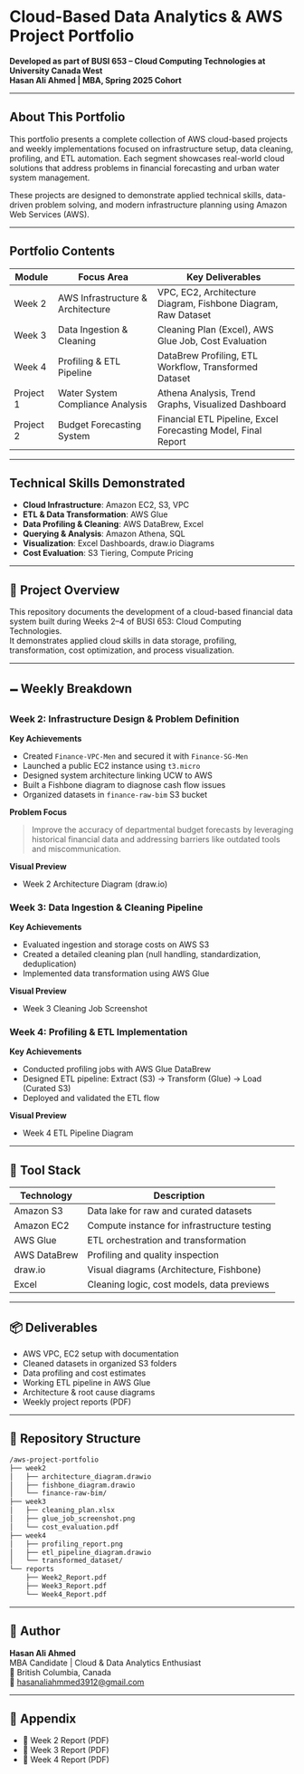 # Cloud-Based Data Analytics & AWS Project Portfolio

**Developed as part of BUSI 653 – Cloud Computing Technologies at University Canada West**  
**Hasan Ali Ahmed | MBA, Spring 2025 Cohort**

---

## About This Portfolio
This portfolio presents a complete collection of AWS cloud-based projects and weekly implementations focused on infrastructure setup, data cleaning, profiling, and ETL automation. Each segment showcases real-world cloud solutions that address problems in financial forecasting and urban water system management.

These projects are designed to demonstrate applied technical skills, data-driven problem solving, and modern infrastructure planning using Amazon Web Services (AWS).

---

## Portfolio Contents
| Module     | Focus Area                   | Key Deliverables                                     |
|------------|------------------------------|------------------------------------------------------|
| Week 2     | AWS Infrastructure & Architecture | VPC, EC2, Architecture Diagram, Fishbone Diagram, Raw Dataset |
| Week 3     | Data Ingestion & Cleaning    | Cleaning Plan (Excel), AWS Glue Job, Cost Evaluation |
| Week 4     | Profiling & ETL Pipeline     | DataBrew Profiling, ETL Workflow, Transformed Dataset |
| Project 1  | Water System Compliance Analysis | Athena Analysis, Trend Graphs, Visualized Dashboard  |
| Project 2  | Budget Forecasting System    | Financial ETL Pipeline, Excel Forecasting Model, Final Report |

---

## Technical Skills Demonstrated
- **Cloud Infrastructure**: Amazon EC2, S3, VPC
- **ETL & Data Transformation**: AWS Glue
- **Data Profiling & Cleaning**: AWS DataBrew, Excel
- **Querying & Analysis**: Amazon Athena, SQL
- **Visualization**: Excel Dashboards, draw.io Diagrams
- **Cost Evaluation**: S3 Tiering, Compute Pricing

---

## 🧽 Project Overview
This repository documents the development of a cloud-based financial data system built during Weeks 2–4 of BUSI 653: Cloud Computing Technologies.  
It demonstrates applied cloud skills in data storage, profiling, transformation, cost optimization, and process visualization.

---

## 🗕️ Weekly Breakdown

### Week 2: Infrastructure Design & Problem Definition
**Key Achievements**
- Created `Finance-VPC-Men` and secured it with `Finance-SG-Men`
- Launched a public EC2 instance using `t3.micro`
- Designed system architecture linking UCW to AWS
- Built a Fishbone diagram to diagnose cash flow issues
- Organized datasets in `finance-raw-bim` S3 bucket

**Problem Focus**
> Improve the accuracy of departmental budget forecasts by leveraging historical financial data and addressing barriers like outdated tools and miscommunication.

**Visual Preview**
- Week 2 Architecture Diagram (draw.io)

### Week 3: Data Ingestion & Cleaning Pipeline
**Key Achievements**
- Evaluated ingestion and storage costs on AWS S3
- Created a detailed cleaning plan (null handling, standardization, deduplication)
- Implemented data transformation using AWS Glue

**Visual Preview**
- Week 3 Cleaning Job Screenshot

### Week 4: Profiling & ETL Implementation
**Key Achievements**
- Conducted profiling jobs with AWS Glue DataBrew
- Designed ETL pipeline: Extract (S3) → Transform (Glue) → Load (Curated S3)
- Deployed and validated the ETL flow

**Visual Preview**
- Week 4 ETL Pipeline Diagram

---

## 🔧 Tool Stack
| Technology      | Description                                |
|----------------|--------------------------------------------|
| Amazon S3      | Data lake for raw and curated datasets     |
| Amazon EC2     | Compute instance for infrastructure testing|
| AWS Glue       | ETL orchestration and transformation        |
| AWS DataBrew   | Profiling and quality inspection            |
| draw.io        | Visual diagrams (Architecture, Fishbone)    |
| Excel          | Cleaning logic, cost models, data previews  |

---

## 📦 Deliverables
- AWS VPC, EC2 setup with documentation
- Cleaned datasets in organized S3 folders
- Data profiling and cost estimates
- Working ETL pipeline in AWS Glue
- Architecture & root cause diagrams
- Weekly project reports (PDF)

---

## 📁 Repository Structure
```bash
/aws-project-portfolio
├── week2
│   ├── architecture_diagram.drawio
│   ├── fishbone_diagram.drawio
│   └── finance-raw-bim/
├── week3
│   ├── cleaning_plan.xlsx
│   ├── glue_job_screenshot.png
│   └── cost_evaluation.pdf
├── week4
│   ├── profiling_report.png
│   ├── etl_pipeline_diagram.drawio
│   └── transformed_dataset/
└── reports
    ├── Week2_Report.pdf
    ├── Week3_Report.pdf
    └── Week4_Report.pdf
```

---

## 👤 Author
**Hasan Ali Ahmed**  
MBA Candidate | Cloud & Data Analytics Enthusiast  
📍 British Columbia, Canada  
📧 hasanaliahmmed3912@gmail.com

---

## 📁 Appendix
- 📄 Week 2 Report (PDF)
- 📄 Week 3 Report (PDF)
- 📄 Week 4 Report (PDF)
